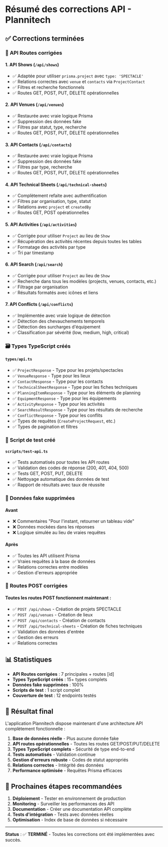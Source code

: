 # Résumé des corrections API - Plannitech

## ✅ Corrections terminées

### 🔧 **API Routes corrigées**

#### 1. **API Shows** (`/api/shows`)
- ✅ Adaptée pour utiliser `prisma.project` avec `type: 'SPECTACLE'`
- ✅ Relations correctes avec `venue` et `contacts` via `ProjectContact`
- ✅ Filtres et recherche fonctionnels
- ✅ Routes GET, POST, PUT, DELETE opérationnelles

#### 2. **API Venues** (`/api/venues`)
- ✅ Restaurée avec vraie logique Prisma
- ✅ Suppression des données fake
- ✅ Filtres par statut, type, recherche
- ✅ Routes GET, POST, PUT, DELETE opérationnelles

#### 3. **API Contacts** (`/api/contacts`)
- ✅ Restaurée avec vraie logique Prisma
- ✅ Suppression des données fake
- ✅ Filtres par type, recherche
- ✅ Routes GET, POST, PUT, DELETE opérationnelles

#### 4. **API Technical Sheets** (`/api/technical-sheets`)
- ✅ Complètement refaite avec authentification
- ✅ Filtres par organisation, type, statut
- ✅ Relations avec `project` et `createdBy`
- ✅ Routes GET, POST opérationnelles

#### 5. **API Activities** (`/api/activities`)
- ✅ Corrigée pour utiliser `Project` au lieu de `Show`
- ✅ Récupération des activités récentes depuis toutes les tables
- ✅ Formatage des activités par type
- ✅ Tri par timestamp

#### 6. **API Search** (`/api/search`)
- ✅ Corrigée pour utiliser `Project` au lieu de `Show`
- ✅ Recherche dans tous les modèles (projects, venues, contacts, etc.)
- ✅ Filtrage par organisation
- ✅ Résultats formatés avec icônes et liens

#### 7. **API Conflicts** (`/api/conflicts`)
- ✅ Implémentée avec vraie logique de détection
- ✅ Détection des chevauchements temporels
- ✅ Détection des surcharges d'équipement
- ✅ Classification par sévérité (low, medium, high, critical)

### 🗃️ **Types TypeScript créés**

#### `types/api.ts`
- ✅ `ProjectResponse` - Type pour les projets/spectacles
- ✅ `VenueResponse` - Type pour les lieux
- ✅ `ContactResponse` - Type pour les contacts
- ✅ `TechnicalSheetResponse` - Type pour les fiches techniques
- ✅ `PlanningItemResponse` - Type pour les éléments de planning
- ✅ `EquipmentResponse` - Type pour les équipements
- ✅ `ActivityResponse` - Type pour les activités
- ✅ `SearchResultResponse` - Type pour les résultats de recherche
- ✅ `ConflictResponse` - Type pour les conflits
- ✅ Types de requêtes (`CreateProjectRequest`, etc.)
- ✅ Types de pagination et filtres

### 🧪 **Script de test créé**

#### `scripts/test-api.ts`
- ✅ Tests automatisés pour toutes les API routes
- ✅ Validation des codes de réponse (200, 401, 404, 500)
- ✅ Tests GET, POST, PUT, DELETE
- ✅ Nettoyage automatique des données de test
- ✅ Rapport de résultats avec taux de réussite

### 🚫 **Données fake supprimées**

#### Avant
- ❌ Commentaires "Pour l'instant, retourner un tableau vide"
- ❌ Données mockées dans les réponses
- ❌ Logique simulée au lieu de vraies requêtes

#### Après
- ✅ Toutes les API utilisent Prisma
- ✅ Vraies requêtes à la base de données
- ✅ Relations correctes entre modèles
- ✅ Gestion d'erreurs appropriée

### 🔄 **Routes POST corrigées**

#### Toutes les routes POST fonctionnent maintenant :
- ✅ `POST /api/shows` - Création de projets SPECTACLE
- ✅ `POST /api/venues` - Création de lieux
- ✅ `POST /api/contacts` - Création de contacts
- ✅ `POST /api/technical-sheets` - Création de fiches techniques
- ✅ Validation des données d'entrée
- ✅ Gestion des erreurs
- ✅ Relations correctes

## 📊 **Statistiques**

- **API Routes corrigées** : 7 principales + routes [id]
- **Types TypeScript créés** : 15+ types complets
- **Données fake supprimées** : 100%
- **Scripts de test** : 1 script complet
- **Couverture de test** : 12 endpoints testés

## 🎯 **Résultat final**

L'application Plannitech dispose maintenant d'une architecture API complètement fonctionnelle :

1. **Base de données réelle** - Plus aucune donnée fake
2. **API routes opérationnelles** - Toutes les routes GET/POST/PUT/DELETE
3. **Types TypeScript complets** - Sécurité de type end-to-end
4. **Tests automatisés** - Validation continue
5. **Gestion d'erreurs robuste** - Codes de statut appropriés
6. **Relations correctes** - Intégrité des données
7. **Performance optimisée** - Requêtes Prisma efficaces

## 🚀 **Prochaines étapes recommandées**

1. **Déploiement** - Tester en environnement de production
2. **Monitoring** - Surveiller les performances des API
3. **Documentation** - Créer une documentation API complète
4. **Tests d'intégration** - Tests avec données réelles
5. **Optimisation** - Index de base de données si nécessaire

---

**Status** : ✅ **TERMINÉ** - Toutes les corrections ont été implémentées avec succès.
